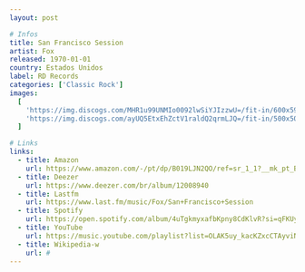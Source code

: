 ```yaml
---
layout: post

# Infos
title: San Francisco Session
artist: Fox
released: 1970-01-01
country: Estados Unidos
label: RD Records
categories: ['Classic Rock']
images:
  [
    'https://img.discogs.com/MHR1u99UNMIo0092lwSiYJIzzwU=/fit-in/600x597/filters:strip_icc():format(jpeg):mode_rgb():quality(90)/discogs-images/R-3691849-1615433609-1305.jpeg.jpg',
    'https://img.discogs.com/ayUQ5EtxEhZctV1raldQ2qrmLJQ=/fit-in/500x501/filters:strip_icc():format(jpeg):mode_rgb():quality(90)/discogs-images/R-3691849-1442446240-1735.jpeg.jpg',
  ]

# Links
links:
  - title: Amazon
    url: https://www.amazon.com/-/pt/dp/B019LJN2QO/ref=sr_1_1?__mk_pt_BR=%C3%85M%C3%85%C5%BD%C3%95%C3%91&dchild=1&keywords=san+francisco+session+fox&qid=1615434241&sr=8-1
  - title: Deezer
    url: https://www.deezer.com/br/album/12008940
  - title: Lastfm
    url: https://www.last.fm/music/Fox/San+Francisco+Session
  - title: Spotify
    url: https://open.spotify.com/album/4uTgkmyxafbKpny8CdKlvR?si=qFKUysgeSD-ovQoY7H6V1g
  - title: YouTube
    url: https://music.youtube.com/playlist?list=OLAK5uy_kacKZxcCTAyviNcAaURG-LymUSnTJoVfY
  - title: Wikipedia-w
    url: #
---
```

